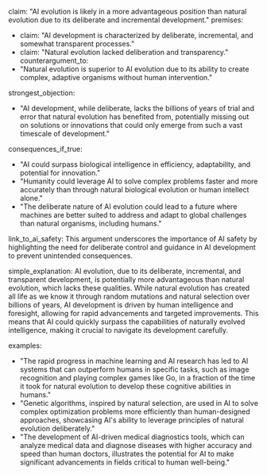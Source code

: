 claim: "AI evolution is likely in a more advantageous position than natural evolution due to its deliberate and incremental development."
premises:
  - claim: "AI development is characterized by deliberate, incremental, and somewhat transparent processes."
  - claim: "Natural evolution lacked deliberation and transparency."
counterargument_to:
  - "Natural evolution is superior to AI evolution due to its ability to create complex, adaptive organisms without human intervention."

strongest_objection:
  - "AI development, while deliberate, lacks the billions of years of trial and error that natural evolution has benefited from, potentially missing out on solutions or innovations that could only emerge from such a vast timescale of development."

consequences_if_true:
  - "AI could surpass biological intelligence in efficiency, adaptability, and potential for innovation."
  - "Humanity could leverage AI to solve complex problems faster and more accurately than through natural biological evolution or human intellect alone."
  - "The deliberate nature of AI evolution could lead to a future where machines are better suited to address and adapt to global challenges than natural organisms, including humans."

link_to_ai_safety: This argument underscores the importance of AI safety by highlighting the need for deliberate control and guidance in AI development to prevent unintended consequences.

simple_explanation: AI evolution, due to its deliberate, incremental, and transparent development, is potentially more advantageous than natural evolution, which lacks these qualities. While natural evolution has created all life as we know it through random mutations and natural selection over billions of years, AI development is driven by human intelligence and foresight, allowing for rapid advancements and targeted improvements. This means that AI could quickly surpass the capabilities of naturally evolved intelligence, making it crucial to navigate its development carefully.

examples:
  - "The rapid progress in machine learning and AI research has led to AI systems that can outperform humans in specific tasks, such as image recognition and playing complex games like Go, in a fraction of the time it took for natural evolution to develop these cognitive abilities in humans."
  - "Genetic algorithms, inspired by natural selection, are used in AI to solve complex optimization problems more efficiently than human-designed approaches, showcasing AI's ability to leverage principles of natural evolution deliberately."
  - "The development of AI-driven medical diagnostics tools, which can analyze medical data and diagnose diseases with higher accuracy and speed than human doctors, illustrates the potential for AI to make significant advancements in fields critical to human well-being."